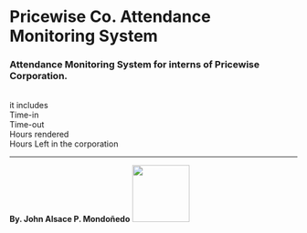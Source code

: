 <h1>Pricewise Co. Attendance Monitoring System</h1>
<h3>Attendance Monitoring System for interns of Pricewise Corporation.</h3>
<br>it includes
  <br>Time-in
  <br>Time-out
  <br>Hours rendered
  <br>Hours Left in the corporation
 <hr>
<B >By. John Alsace P. Mondoñedo</B>
<img src="https://scontent.fmnl8-3.fna.fbcdn.net/v/t39.30808-6/329556124_2155945224600513_2260862419587876572_n.jpg?_nc_cat=105&ccb=1-7&_nc_sid=09cbfe&_nc_eui2=AeFjGheoXCSl3OHcQ3a-HgHYue6bSIJUWru57ptIglRau1SdO0BiDxW3WvjKhXp65Jew0l0wLfy0o_eBlItYjgeg&_nc_ohc=fJ97EJkwjvwAX8qeMQj&_nc_zt=23&_nc_ht=scontent.fmnl8-3.fna&oh=00_AfDhTbKefP6-6yvQAOhy7gWQXjf77fxLmwlyWp8seke-mw&oe=642ABC06 " width="100px" height="100px">
